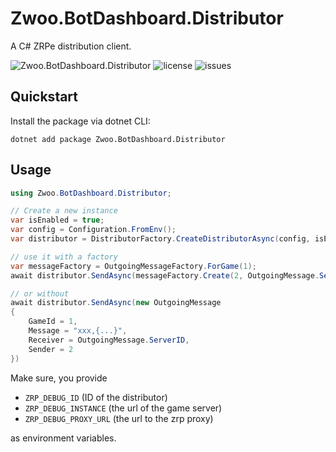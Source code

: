 # Zwoo.BotDashboard.Distributor

A C# ZRPe distribution client.

![Zwoo.BotDashboard.Distributor](https://img.shields.io/nuget/v/Zwoo.BotDashboard.Distributor?style=for-the-badge&label=Zwoo.BotDashboard.Distributor)
![license](https://img.shields.io/github/license/zwoo-hq/bots-dashboard?style=for-the-badge)
![issues](https://img.shields.io/github/issues/zwoo-hq/bots-dashboard?style=for-the-badge)

## Quickstart

Install the package via dotnet CLI:

`dotnet add package Zwoo.BotDashboard.Distributor`

## Usage

```cs
using Zwoo.BotDashboard.Distributor;

// Create a new instance
var isEnabled = true;
var config = Configuration.FromEnv();
var distributor = DistributorFactory.CreateDistributorAsync(config, isEnabled);

// use it with a factory
var messageFactory = OutgoingMessageFactory.ForGame(1);
await distributor.SendAsync(messageFactory.Create(2, OutgoingMessage.ServerID, "xxx,{...}"))

// or without
await distributor.SendAsync(new OutgoingMessage 
{
    GameId = 1,
    Message = "xxx,{...}",
    Receiver = OutgoingMessage.ServerID,
    Sender = 2
})
```

Make sure, you provide

- `ZRP_DEBUG_ID` (ID of the distributor)
- `ZRP_DEBUG_INSTANCE` (the url of the game server)
- `ZRP_DEBUG_PROXY_URL` (the url to the zrp proxy)

as environment variables.